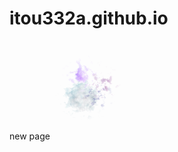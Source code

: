 <head>
<?xml version="1.0" encoding="UTF-8" standalone="no"?>
<!-- Created with Inkscape (http://www.inkscape.org/) --></head>

# itou332a.github.io
new page
<svg
   width="30.82056mm"
   height="41.91138mm"
   viewBox="0 0 630.82055 641.91137"
   version="1.1"
   id="svg5"
   inkscape:version="1.1 (c68e22c387, 2021-05-23)"
   sodipodi:docname="suisai-1.svg"
   xmlns:inkscape="http://www.inkscape.org/namespaces/inkscape"
   xmlns:sodipodi="http://sodipodi.sourceforge.net/DTD/sodipodi-0.dtd"
   xmlns:xlink="http://www.w3.org/1999/xlink"
   xmlns="http://www.w3.org/2000/svg"
   xmlns:svg="http://www.w3.org/2000/svg">
  <sodipodi:namedview
     id="namedview7"
     pagecolor="#ffffff"
     bordercolor="#666666"
     borderopacity="1.0"
     inkscape:pageshadow="2"
     inkscape:pageopacity="0.0"
     inkscape:pagecheckerboard="0"
     inkscape:document-units="mm"
     showgrid="false"
     inkscape:zoom="0.24630192"
     inkscape:cx="970.35379"
     inkscape:cy="1412.9001"
     inkscape:window-width="1920"
     inkscape:window-height="986"
     inkscape:window-x="-11"
     inkscape:window-y="-11"
     inkscape:window-maximized="1"
     inkscape:current-layer="layer1" />
  <defs
     id="defs2">
    <rect
       x="582.61829"
       y="432.39615"
       width="25.075897"
       height="156.81216"
       id="rect13745" />
    <rect
       x="302.4743"
       y="495.32703"
       width="362.0607"
       height="207.56288"
       id="rect10275" />
    <rect
       x="85.261215"
       y="129.92184"
       width="637.42908"
       height="535.92761"
       id="rect8813" />
    <linearGradient
       inkscape:collect="always"
       id="linearGradient5801">
      <stop
         style="stop-color:#000000;stop-opacity:1;"
         offset="0"
         id="stop5797" />
      <stop
         style="stop-color:#000000;stop-opacity:0;"
         offset="1"
         id="stop5799" />
    </linearGradient>
    <linearGradient
       inkscape:collect="always"
       id="linearGradient5635">
      <stop
         style="stop-color:#000000;stop-opacity:1;"
         offset="0"
         id="stop5631" />
      <stop
         style="stop-color:#008080;stop-opacity:1"
         offset="1"
         id="stop5633" />
    </linearGradient>
    <linearGradient
       inkscape:collect="always"
       id="linearGradient4685">
      <stop
         style="stop-color:#ff6fff;stop-opacity:1;"
         offset="0"
         id="stop4681" />
      <stop
         style="stop-color:#ff6fff;stop-opacity:0;"
         offset="1"
         id="stop4683" />
    </linearGradient>
    <linearGradient
       inkscape:collect="always"
       id="linearGradient4479">
      <stop
         style="stop-color:#cd0080;stop-opacity:1;"
         offset="0"
         id="stop4475" />
      <stop
         style="stop-color:#cd0080;stop-opacity:0;"
         offset="1"
         id="stop4477" />
    </linearGradient>
    <linearGradient
       inkscape:collect="always"
       id="linearGradient3395">
      <stop
         style="stop-color:#000080;stop-opacity:1"
         offset="0"
         id="stop3391" />
      <stop
         style="stop-color:#ffffff;stop-opacity:1"
         offset="1"
         id="stop3393" />
    </linearGradient>
    <linearGradient
       inkscape:collect="always"
       id="linearGradient139">
      <stop
         style="stop-color:#ffff00;stop-opacity:1"
         offset="0"
         id="stop135" />
      <stop
         style="stop-color:#0000ff;stop-opacity:1"
         offset="1"
         id="stop137" />
    </linearGradient>
    <linearGradient
       inkscape:collect="always"
       xlink:href="#linearGradient139"
       id="linearGradient141"
       x1="107.1023"
       y1="167.86958"
       x2="-26.585678"
       y2="82.035805"
       gradientUnits="userSpaceOnUse"
       gradientTransform="translate(-105.81103,40.283384)" />
    <linearGradient
       inkscape:collect="always"
       xlink:href="#linearGradient3395"
       id="linearGradient3397"
       x1="67.138985"
       y1="170.26443"
       x2="93.457451"
       y2="139.11195"
       gradientUnits="userSpaceOnUse"
       gradientTransform="translate(81.758549,-157.38573)" />
    <linearGradient
       inkscape:collect="always"
       xlink:href="#linearGradient4479"
       id="linearGradient4327"
       x1="42.968945"
       y1="112.25636"
       x2="100.4399"
       y2="119.23882"
       gradientUnits="userSpaceOnUse"
       gradientTransform="translate(81.758549,-157.38573)" />
    <linearGradient
       inkscape:collect="always"
       xlink:href="#linearGradient4685"
       id="linearGradient4687"
       x1="105.81102"
       y1="43.506054"
       x2="235.7921"
       y2="81.103836"
       gradientUnits="userSpaceOnUse"
       gradientTransform="translate(-155.7019,-65.539606)" />
    <linearGradient
       inkscape:collect="always"
       xlink:href="#linearGradient4479"
       id="linearGradient5015"
       x1="19.33602"
       y1="181.54381"
       x2="84.326553"
       y2="255.1281"
       gradientUnits="userSpaceOnUse"
       gradientTransform="translate(147.49773,-248.9633)" />
    <linearGradient
       inkscape:collect="always"
       xlink:href="#linearGradient5635"
       id="linearGradient5637"
       x1="34.912266"
       y1="259.96213"
       x2="95.068787"
       y2="220.75294"
       gradientUnits="userSpaceOnUse"
       gradientTransform="translate(147.49773,-248.9633)" />
    <radialGradient
       inkscape:collect="always"
       xlink:href="#linearGradient5801"
       id="radialGradient5803"
       cx="262.10461"
       cy="113.88396"
       fx="262.10461"
       fy="113.88396"
       r="43.237499"
       gradientUnits="userSpaceOnUse"
       gradientTransform="matrix(-0.78260874,-0.4472049,0.49614039,-0.86824231,98.732046,194.05978)" />
    <filter
       inkscape:label="Watercolor"
       inkscape:menu="Textures"
       inkscape:menu-tooltip="Cloudy watercolor effect"
       style="color-interpolation-filters:sRGB"
       id="filter6491"
       x="-1.1402178"
       y="-1.1402178"
       width="3.2928848"
       height="3.2928848">
      <feGaussianBlur
         stdDeviation="58.269853"
         in="SourceGraphic"
         result="result0"
         id="feGaussianBlur6465" />
      <feTurbulence
         result="result1"
         numOctaves="1"
         seed="488"
         baseFrequency="0.095"
         type="turbulence"
         id="feTurbulence6467" />
      <feComposite
         in="result0"
         in2="result1"
         operator="in"
         result="result2"
         id="feComposite6469" />
      <feComposite
         operator="arithmetic"
         in2="result2"
         k3="1"
         k1="3"
         result="result91"
         id="feComposite6471"
         in="result4"
         k2="0"
         k4="0" />
      <feBlend
         mode="multiply"
         result="fbSourceGraphic"
         in2="result91"
         id="feBlend6473" />
      <feColorMatrix
         result="fbSourceGraphicAlpha"
         in="fbSourceGraphic"
         values="0 0 0 0 0 0 0 1 0 0 0 0 1 0 0 0 0 0 5 0"
         id="feColorMatrix6475" />
      <feGaussianBlur
         result="result0"
         in="fbSourceGraphicAlpha"
         stdDeviation="3"
         id="feGaussianBlur6477" />
      <feOffset
         result="result3"
         in="result0"
         dy="2"
         dx="2"
         id="feOffset6479" />
      <feSpecularLighting
         specularExponent="30"
         specularConstant="1.10000002"
         surfaceScale="2"
         lighting-color="#6fecfd"
         result="result1"
         in="result0"
         id="feSpecularLighting6483">
        <fePointLight
           z="20000"
           y="-10000"
           x="-5000"
           id="fePointLight6481" />
      </feSpecularLighting>
      <feComposite
         operator="in"
         result="result2"
         in="result1"
         in2="fbSourceGraphicAlpha"
         id="feComposite6485" />
      <feComposite
         k3="1"
         k2="3"
         operator="arithmetic"
         result="result4"
         in="fbSourceGraphic"
         in2="result2"
         id="feComposite6487"
         k1="0"
         k4="0" />
      <feBlend
         mode="multiply"
         in2="result4"
         id="feBlend6489"
         result="fbSourceGraphic" />
      <feColorMatrix
         result="fbSourceGraphicAlpha"
         in="fbSourceGraphic"
         values="0 0 0 -1 0 0 0 0 -1 0 0 0 0 -1 0 0 0 0 1 0"
         id="feColorMatrix6725" />
      <feGaussianBlur
         id="feGaussianBlur6727"
         stdDeviation="15"
         result="result8"
         in="fbSourceGraphic" />
      <feTurbulence
         id="feTurbulence6729"
         seed="27"
         result="result7"
         type="fractalNoise"
         numOctaves="5"
         baseFrequency="0.025" />
      <feComposite
         in2="result8"
         id="feComposite6731"
         result="result6"
         operator="over"
         in="result7" />
      <feColorMatrix
         id="feColorMatrix6733"
         result="result9"
         values="1 0 0 0 0 0 1 0 0 0 0 0 1 0 0 0 0 0 6 -4 " />
      <feDisplacementMap
         in2="result9"
         id="feDisplacementMap6735"
         in="result7"
         xChannelSelector="A"
         yChannelSelector="A"
         scale="45"
         result="result4" />
      <feComposite
         in2="result4"
         id="feComposite6737"
         result="result2"
         operator="in"
         in="result8" />
      <feComposite
         in2="result9"
         id="feComposite6739"
         result="fbSourceGraphic"
         in="result2"
         operator="in" />
      <feComposite
         in2="fbSourceGraphic"
         id="feComposite6741"
         operator="arithmetic"
         k2="1"
         k1="0.5"
         in="fbSourceGraphic"
         result="result91"
         k3="0"
         k4="0" />
      <feBlend
         in2="result91"
         id="feBlend6743"
         in="fbSourceGraphic"
         mode="multiply" />
    </filter>
    <filter
       inkscape:label="Watercolor"
       inkscape:menu="Textures"
       inkscape:menu-tooltip="Cloudy watercolor effect"
       style="color-interpolation-filters:sRGB"
       id="filter6519"
       x="-1.5571686"
       y="-1.5571686"
       width="4.1336305"
       height="4.1336305">
      <feGaussianBlur
         stdDeviation="49.203249"
         in="SourceGraphic"
         result="result0"
         id="feGaussianBlur6493" />
      <feTurbulence
         result="result1"
         numOctaves="1"
         seed="488"
         baseFrequency="0.095"
         type="turbulence"
         id="feTurbulence6495" />
      <feComposite
         in="result0"
         in2="result1"
         operator="in"
         result="result2"
         id="feComposite6497" />
      <feComposite
         operator="arithmetic"
         in2="result2"
         k3="1"
         k1="3"
         result="result91"
         id="feComposite6499"
         in="result4"
         k2="0"
         k4="0" />
      <feBlend
         mode="multiply"
         result="fbSourceGraphic"
         in2="result91"
         id="feBlend6501" />
      <feColorMatrix
         result="fbSourceGraphicAlpha"
         in="fbSourceGraphic"
         values="0 0 0 0 0 0 0 1 0 0 0 0 1 0 0 0 0 0 5 0"
         id="feColorMatrix6503" />
      <feGaussianBlur
         result="result0"
         in="fbSourceGraphicAlpha"
         stdDeviation="3"
         id="feGaussianBlur6505" />
      <feOffset
         result="result3"
         in="result0"
         dy="2"
         dx="2"
         id="feOffset6507" />
      <feSpecularLighting
         specularExponent="30"
         specularConstant="1.10000002"
         surfaceScale="2"
         lighting-color="#6fecfd"
         result="result1"
         in="result0"
         id="feSpecularLighting6511">
        <fePointLight
           z="20000"
           y="-10000"
           x="-5000"
           id="fePointLight6509" />
      </feSpecularLighting>
      <feComposite
         operator="in"
         result="result2"
         in="result1"
         in2="fbSourceGraphicAlpha"
         id="feComposite6513" />
      <feComposite
         k3="1"
         k2="3"
         operator="arithmetic"
         result="result4"
         in="fbSourceGraphic"
         in2="result2"
         id="feComposite6515"
         k1="0"
         k4="0" />
      <feBlend
         mode="multiply"
         in2="result4"
         id="feBlend6517"
         result="fbSourceGraphic" />
      <feColorMatrix
         result="fbSourceGraphicAlpha"
         in="fbSourceGraphic"
         values="0 0 0 -1 0 0 0 0 -1 0 0 0 0 -1 0 0 0 0 1 0"
         id="feColorMatrix6745" />
      <feGaussianBlur
         id="feGaussianBlur6747"
         stdDeviation="15"
         result="result8"
         in="fbSourceGraphic" />
      <feTurbulence
         id="feTurbulence6749"
         seed="27"
         result="result7"
         type="fractalNoise"
         numOctaves="5"
         baseFrequency="0.025" />
      <feComposite
         in2="result8"
         id="feComposite6751"
         result="result6"
         operator="over"
         in="result7" />
      <feColorMatrix
         id="feColorMatrix6753"
         result="result9"
         values="1 0 0 0 0 0 1 0 0 0 0 0 1 0 0 0 0 0 6 -4 " />
      <feDisplacementMap
         in2="result9"
         id="feDisplacementMap6755"
         in="result7"
         xChannelSelector="A"
         yChannelSelector="A"
         scale="45"
         result="result4" />
      <feComposite
         in2="result4"
         id="feComposite6757"
         result="result2"
         operator="in"
         in="result8" />
      <feComposite
         in2="result9"
         id="feComposite6759"
         result="fbSourceGraphic"
         in="result2"
         operator="in" />
      <feComposite
         in2="fbSourceGraphic"
         id="feComposite6761"
         operator="arithmetic"
         k2="1"
         k1="0.5"
         in="fbSourceGraphic"
         result="result91"
         k3="0"
         k4="0" />
      <feBlend
         in2="result91"
         id="feBlend6763"
         in="fbSourceGraphic"
         mode="multiply" />
    </filter>
    <filter
       inkscape:label="Watercolor"
       inkscape:menu="Textures"
       inkscape:menu-tooltip="Cloudy watercolor effect"
       style="color-interpolation-filters:sRGB"
       id="filter6547"
       x="-3.5159403"
       y="-3.5159403"
       width="8.0702685"
       height="8.0702685">
      <feGaussianBlur
         stdDeviation="58.269853"
         in="SourceGraphic"
         result="result0"
         id="feGaussianBlur6521" />
      <feTurbulence
         result="result1"
         numOctaves="1"
         seed="488"
         baseFrequency="0.095"
         type="turbulence"
         id="feTurbulence6523" />
      <feComposite
         in="result0"
         in2="result1"
         operator="in"
         result="result2"
         id="feComposite6525" />
      <feComposite
         operator="arithmetic"
         in2="result2"
         k3="1"
         k1="3"
         result="result91"
         id="feComposite6527"
         in="result4"
         k2="0"
         k4="0" />
      <feBlend
         mode="multiply"
         result="fbSourceGraphic"
         in2="result91"
         id="feBlend6529" />
      <feColorMatrix
         result="fbSourceGraphicAlpha"
         in="fbSourceGraphic"
         values="0 0 0 0 0 0 0 1 0 0 0 0 1 0 0 0 0 0 5 0"
         id="feColorMatrix6531" />
      <feGaussianBlur
         result="result0"
         in="fbSourceGraphicAlpha"
         stdDeviation="3"
         id="feGaussianBlur6533" />
      <feOffset
         result="result3"
         in="result0"
         dy="2"
         dx="2"
         id="feOffset6535" />
      <feSpecularLighting
         specularExponent="30"
         specularConstant="1.10000002"
         surfaceScale="2"
         lighting-color="#6fecfd"
         result="result1"
         in="result0"
         id="feSpecularLighting6539">
        <fePointLight
           z="20000"
           y="-10000"
           x="-5000"
           id="fePointLight6537" />
      </feSpecularLighting>
      <feComposite
         operator="in"
         result="result2"
         in="result1"
         in2="fbSourceGraphicAlpha"
         id="feComposite6541" />
      <feComposite
         k3="1"
         k2="3"
         operator="arithmetic"
         result="result4"
         in="fbSourceGraphic"
         in2="result2"
         id="feComposite6543"
         k1="0"
         k4="0" />
      <feBlend
         mode="multiply"
         in2="result4"
         id="feBlend6545"
         result="fbSourceGraphic" />
      <feColorMatrix
         result="fbSourceGraphicAlpha"
         in="fbSourceGraphic"
         values="0 0 0 -1 0 0 0 0 -1 0 0 0 0 -1 0 0 0 0 1 0"
         id="feColorMatrix6765" />
      <feGaussianBlur
         id="feGaussianBlur6767"
         stdDeviation="15"
         result="result8"
         in="fbSourceGraphic" />
      <feTurbulence
         id="feTurbulence6769"
         seed="27"
         result="result7"
         type="fractalNoise"
         numOctaves="5"
         baseFrequency="0.025" />
      <feComposite
         in2="result8"
         id="feComposite6771"
         result="result6"
         operator="over"
         in="result7" />
      <feColorMatrix
         id="feColorMatrix6773"
         result="result9"
         values="1 0 0 0 0 0 1 0 0 0 0 0 1 0 0 0 0 0 6 -4 " />
      <feDisplacementMap
         in2="result9"
         id="feDisplacementMap6775"
         in="result7"
         xChannelSelector="A"
         yChannelSelector="A"
         scale="45"
         result="result4" />
      <feComposite
         in2="result4"
         id="feComposite6777"
         result="result2"
         operator="in"
         in="result8" />
      <feComposite
         in2="result9"
         id="feComposite6779"
         result="fbSourceGraphic"
         in="result2"
         operator="in" />
      <feComposite
         in2="fbSourceGraphic"
         id="feComposite6781"
         operator="arithmetic"
         k2="1"
         k1="0.5"
         in="fbSourceGraphic"
         result="result91"
         k3="0"
         k4="0" />
      <feBlend
         in2="result91"
         id="feBlend6783"
         in="fbSourceGraphic"
         mode="multiply" />
    </filter>
    <filter
       inkscape:label="Watercolor"
       inkscape:menu="Textures"
       inkscape:menu-tooltip="Cloudy watercolor effect"
       style="color-interpolation-filters:sRGB"
       id="filter6575"
       x="-1.7977314"
       y="-1.7977314"
       width="4.6185909"
       height="4.6185909">
      <feGaussianBlur
         stdDeviation="46.719386"
         in="SourceGraphic"
         result="result0"
         id="feGaussianBlur6549" />
      <feTurbulence
         result="result1"
         numOctaves="1"
         seed="488"
         baseFrequency="0.095"
         type="turbulence"
         id="feTurbulence6551" />
      <feComposite
         in="result0"
         in2="result1"
         operator="in"
         result="result2"
         id="feComposite6553" />
      <feComposite
         operator="arithmetic"
         in2="result2"
         k3="1"
         k1="3"
         result="result91"
         id="feComposite6555"
         in="result4"
         k2="0"
         k4="0" />
      <feBlend
         mode="multiply"
         result="fbSourceGraphic"
         in2="result91"
         id="feBlend6557" />
      <feColorMatrix
         result="fbSourceGraphicAlpha"
         in="fbSourceGraphic"
         values="0 0 0 0 0 0 0 1 0 0 0 0 1 0 0 0 0 0 5 0"
         id="feColorMatrix6559" />
      <feGaussianBlur
         result="result0"
         in="fbSourceGraphicAlpha"
         stdDeviation="3"
         id="feGaussianBlur6561" />
      <feOffset
         result="result3"
         in="result0"
         dy="2"
         dx="2"
         id="feOffset6563" />
      <feSpecularLighting
         specularExponent="30"
         specularConstant="1.10000002"
         surfaceScale="2"
         lighting-color="#6fecfd"
         result="result1"
         in="result0"
         id="feSpecularLighting6567">
        <fePointLight
           z="20000"
           y="-10000"
           x="-5000"
           id="fePointLight6565" />
      </feSpecularLighting>
      <feComposite
         operator="in"
         result="result2"
         in="result1"
         in2="fbSourceGraphicAlpha"
         id="feComposite6569" />
      <feComposite
         k3="1"
         k2="3"
         operator="arithmetic"
         result="result4"
         in="fbSourceGraphic"
         in2="result2"
         id="feComposite6571"
         k1="0"
         k4="0" />
      <feBlend
         mode="multiply"
         in2="result4"
         id="feBlend6573"
         result="fbSourceGraphic" />
      <feColorMatrix
         result="fbSourceGraphicAlpha"
         in="fbSourceGraphic"
         values="0 0 0 -1 0 0 0 0 -1 0 0 0 0 -1 0 0 0 0 1 0"
         id="feColorMatrix6785" />
      <feGaussianBlur
         id="feGaussianBlur6787"
         stdDeviation="15"
         result="result8"
         in="fbSourceGraphic" />
      <feTurbulence
         id="feTurbulence6789"
         seed="27"
         result="result7"
         type="fractalNoise"
         numOctaves="5"
         baseFrequency="0.025" />
      <feComposite
         in2="result8"
         id="feComposite6791"
         result="result6"
         operator="over"
         in="result7" />
      <feColorMatrix
         id="feColorMatrix6793"
         result="result9"
         values="1 0 0 0 0 0 1 0 0 0 0 0 1 0 0 0 0 0 6 -4 " />
      <feDisplacementMap
         in2="result9"
         id="feDisplacementMap6795"
         in="result7"
         xChannelSelector="A"
         yChannelSelector="A"
         scale="45"
         result="result4" />
      <feComposite
         in2="result4"
         id="feComposite6797"
         result="result2"
         operator="in"
         in="result8" />
      <feComposite
         in2="result9"
         id="feComposite6799"
         result="fbSourceGraphic"
         in="result2"
         operator="in" />
      <feComposite
         in2="fbSourceGraphic"
         id="feComposite6801"
         operator="arithmetic"
         k2="1"
         k1="0.5"
         in="fbSourceGraphic"
         result="result91"
         k3="0"
         k4="0" />
      <feBlend
         in2="result91"
         id="feBlend6803"
         in="fbSourceGraphic"
         mode="multiply" />
    </filter>
    <filter
       inkscape:menu="Textures"
       inkscape:label="Watercolor"
       inkscape:menu-tooltip="Cloudy watercolor effect"
       height="3.3123757"
       y="-1.1561878"
       width="3.3123757"
       x="-1.1561878"
       style="color-interpolation-filters:sRGB"
       id="filter7693">
      <feGaussianBlur
         stdDeviation="39.847637"
         result="result8"
         id="feGaussianBlur7675" />
      <feTurbulence
         seed="27"
         result="result7"
         type="fractalNoise"
         numOctaves="5"
         baseFrequency="0.025"
         id="feTurbulence7677" />
      <feComposite
         in2="result8"
         result="result6"
         operator="over"
         in="result7"
         id="feComposite7679" />
      <feColorMatrix
         result="result9"
         values="1 0 0 0 0 0 1 0 0 0 0 0 1 0 0 0 0 0 6 -4 "
         id="feColorMatrix7681" />
      <feDisplacementMap
         in="result7"
         in2="result9"
         xChannelSelector="A"
         yChannelSelector="A"
         scale="45"
         result="result4"
         id="feDisplacementMap7683" />
      <feComposite
         in2="result4"
         result="result2"
         operator="in"
         in="result8"
         id="feComposite7685" />
      <feComposite
         result="fbSourceGraphic"
         in="result2"
         operator="in"
         in2="result9"
         id="feComposite7687" />
      <feComposite
         operator="arithmetic"
         k2="1"
         k1="0.5"
         in="fbSourceGraphic"
         in2="fbSourceGraphic"
         result="result91"
         id="feComposite7689"
         k3="0"
         k4="0" />
      <feBlend
         in="fbSourceGraphic"
         mode="multiply"
         in2="result91"
         id="feBlend7691" />
    </filter>
    <filter
       inkscape:menu="Textures"
       inkscape:label="Watercolor"
       inkscape:menu-tooltip="Cloudy watercolor effect"
       height="1.0759428"
       y="-0.037971403"
       width="1.007833"
       x="-0.0039164838"
       style="color-interpolation-filters:sRGB"
       id="filter12561">
      <feGaussianBlur
         stdDeviation="0.15239912"
         result="result8"
         id="feGaussianBlur12543" />
      <feTurbulence
         seed="27"
         result="result7"
         type="fractalNoise"
         numOctaves="5"
         baseFrequency="0.025"
         id="feTurbulence12545" />
      <feComposite
         in2="result8"
         result="result6"
         operator="over"
         in="result7"
         id="feComposite12547" />
      <feColorMatrix
         result="result9"
         values="1 0 0 0 0 0 1 0 0 0 0 0 1 0 0 0 0 0 6 -4 "
         id="feColorMatrix12549" />
      <feDisplacementMap
         in="result7"
         in2="result9"
         xChannelSelector="A"
         yChannelSelector="A"
         scale="45"
         result="result4"
         id="feDisplacementMap12551" />
      <feComposite
         in2="result4"
         result="result2"
         operator="in"
         in="result8"
         id="feComposite12553" />
      <feComposite
         result="fbSourceGraphic"
         in="result2"
         operator="in"
         in2="result9"
         id="feComposite12555" />
      <feComposite
         operator="arithmetic"
         k2="1"
         k1="0.5"
         in="fbSourceGraphic"
         in2="fbSourceGraphic"
         result="result91"
         id="feComposite12557"
         k3="0"
         k4="0" />
      <feBlend
         in="fbSourceGraphic"
         mode="multiply"
         in2="result91"
         id="feBlend12559" />
    </filter>
    <filter
       inkscape:menu="Textures"
       inkscape:label="Watercolor"
       inkscape:menu-tooltip="Cloudy watercolor effect"
       height="1.1109951"
       y="-0.055497557"
       width="1.044863"
       x="-0.022431498"
       style="color-interpolation-filters:sRGB"
       id="filter13943">
      <feGaussianBlur
         stdDeviation="3.2771018"
         result="result8"
         id="feGaussianBlur13925" />
      <feTurbulence
         seed="27"
         result="result7"
         type="fractalNoise"
         numOctaves="5"
         baseFrequency="0.025"
         id="feTurbulence13927" />
      <feComposite
         in2="result8"
         result="result6"
         operator="over"
         in="result7"
         id="feComposite13929" />
      <feColorMatrix
         result="result9"
         values="1 0 0 0 0 0 1 0 0 0 0 0 1 0 0 0 0 0 6 -4 "
         id="feColorMatrix13931" />
      <feDisplacementMap
         in="result7"
         in2="result9"
         xChannelSelector="A"
         yChannelSelector="A"
         scale="45"
         result="result4"
         id="feDisplacementMap13933" />
      <feComposite
         in2="result4"
         result="result2"
         operator="in"
         in="result8"
         id="feComposite13935" />
      <feComposite
         result="fbSourceGraphic"
         in="result2"
         operator="in"
         in2="result9"
         id="feComposite13937" />
      <feComposite
         operator="arithmetic"
         k2="1"
         k1="0.5"
         in="fbSourceGraphic"
         in2="fbSourceGraphic"
         result="result91"
         id="feComposite13939"
         k3="0"
         k4="0" />
      <feBlend
         in="fbSourceGraphic"
         mode="multiply"
         in2="result91"
         id="feBlend13941" />
    </filter>
    <filter
       inkscape:collect="always"
       style="color-interpolation-filters:sRGB"
       id="filter14291"
       x="-978.29547"
       y="-978.29547"
       width="1957.5909"
       height="1957.5909">
      <feGaussianBlur
         inkscape:collect="always"
         stdDeviation="58.269853"
         id="feGaussianBlur14293" />
    </filter>
  </defs>
  <g
     inkscape:label="レイヤー 1"
     inkscape:groupmode="layer"
     id="layer1"
     transform="translate(263.70165,180.05835)">
    <rect
       style="mix-blend-mode:normal;fill:#ffd5d5;fill-opacity:1;fill-rule:evenodd;stroke:url(#linearGradient141);stroke-width:0.264583;filter:url(#filter6491)"
       id="rect31"
       width="160.65346"
       height="160.65346"
       x="-89.100029"
       y="124.59796" />
    <rect
       style="opacity:0.993007;mix-blend-mode:normal;fill:url(#linearGradient5015);fill-opacity:1;fill-rule:evenodd;stroke:url(#linearGradient5637);stroke-width:0.264583;filter:url(#filter6519)"
       id="rect2177"
       width="103.66257"
       height="103.66257"
       x="155.82295"
       y="-63.391159"
       transform="matrix(1.1842684,0,0,1.1842684,-61.185758,125.01157)" />
    <rect
       style="fill:url(#linearGradient4327);fill-opacity:1;fill-rule:evenodd;stroke:url(#linearGradient3397);stroke-width:0.264583;filter:url(#filter6547)"
       id="rect2179"
       width="52.099842"
       height="52.099842"
       x="148.89754"
       y="-39.22113" />
    <rect
       style="mix-blend-mode:normal;fill:url(#linearGradient4687);fill-opacity:1;fill-rule:evenodd;stroke:url(#radialGradient5803);stroke-width:0.264583;filter:url(#filter6575)"
       id="rect2181"
       width="86.474998"
       height="86.474998"
       x="-34.851738"
       y="-49.963367"
       transform="matrix(1.2472307,0,0,1.2472307,-10.377125,23.437195)" />
    <circle
       id="path7028"
       style="fill:#0000ff;stroke:#000000;stroke-width:0.264583;filter:url(#filter14291)"
       cx="127.76085"
       cy="163.67485"
       r="0.07154277" />
    <circle
       style="opacity:0.993007;mix-blend-mode:normal;fill:#000079;fill-opacity:1;fill-rule:evenodd;stroke-width:0.264583;filter:url(#filter7693)"
       id="path7541"
       cx="71.364113"
       cy="93.313202"
       r="41.357609"
       transform="matrix(1.4623164,0,0,1.4623164,20.986939,50.585784)" />
    <text
       xml:space="preserve"
       transform="matrix(0.26458333,0,0,0.26458333,16.578705,-71.580122)"
       id="text8811"
       style="font-style:normal;font-weight:normal;font-size:40px;line-height:1.25;font-family:sans-serif;white-space:pre;shape-inside:url(#rect8813);fill:#000000;fill-opacity:1;stroke:none" />
    <text
       xml:space="preserve"
       transform="matrix(0.26458333,0,0,0.26458333,16.578705,-71.580122)"
       id="text13743"
       style="font-style:normal;font-weight:normal;font-size:40px;line-height:1.25;font-family:sans-serif;white-space:pre;shape-inside:url(#rect13745);fill:#000000;fill-opacity:1;stroke:none" />
  </g>
</svg>
